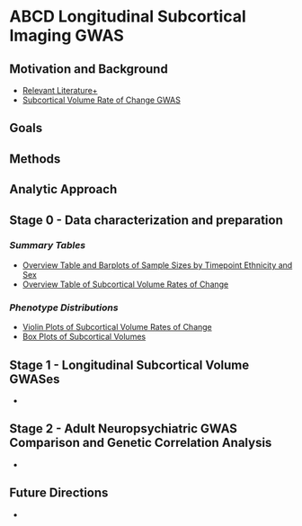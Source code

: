 # **ABCD Longitudinal Subcortical Imaging GWAS**
## Motivation and Background
  - [Relevant Literature+](https://docs.google.com/spreadsheets/d/1daRx5JcFafNdxd7xn3jf4QrojfYBzgE11LgFUIyP4KY)
  - [Subcortical Volume Rate of Change GWAS](https://docs.google.com/presentation/d/1imbz7NTb-ypPThKh5Nri7HHCE4QzD9rOQRNFL5bgUxA/edit?usp=sharing)

## Goals

## Methods

## Analytic Approach

## **Stage 0 - Data characterization and preparation**
### _Summary Tables_
  - [Overview Table and Barplots of Sample Sizes by Timepoint Ethnicity and Sex](https://lowestprime.shinyapps.io/Ethnicity_and_Sex_Counts_by_Timepoint/)
  - [Overview Table of Subcortical Volume Rates of Change](https://lowestprime.shinyapps.io/ROC_Summary_Table/)

### _Phenotype Distributions_
  - [Violin Plots of Subcortical Volume Rates of Change](https://lowestprime.shinyapps.io/Interactive_SCS_ROI_ROC_Violin_Plots_y0_2/)
  - [Box Plots of Subcortical Volumes](https://lowestprime.shinyapps.io/Interactive_SCS_ROI_Volume_Box_Plots_y0_2/)

## **Stage 1 - Longitudinal Subcortical Volume GWASes**
  - 

## **Stage 2 - Adult Neuropsychiatric GWAS Comparison and Genetic Correlation Analysis**
  - 

## Future Directions
  - 
